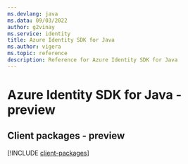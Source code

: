 ```yaml
---
ms.devlang: java
ms.data: 09/03/2022
author: g2vinay
ms.service: identity
title: Azure Identity SDK for Java
ms.author: vigera
ms.topic: reference
description: Reference for Azure Identity SDK for Java
---
```

# Azure Identity SDK for Java - preview

## Client packages - preview
[!INCLUDE [client-packages](identity-client-index.md)]